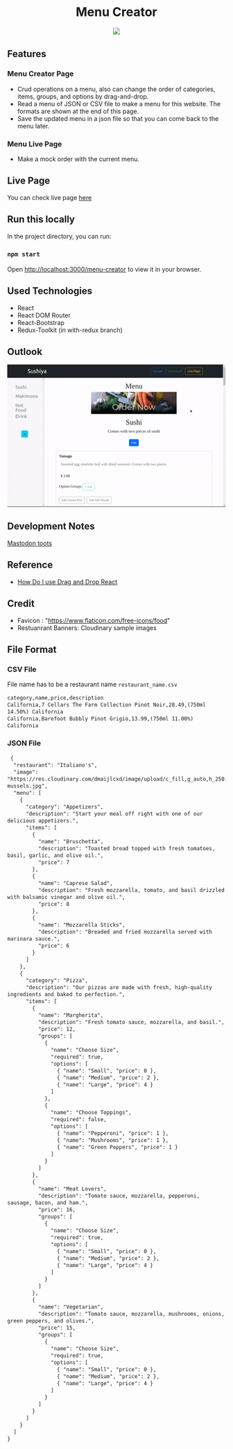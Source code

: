 <h1 align="center">Menu Creator</h1>
<p align="center" width="80%">
<img src='https://res.cloudinary.com/dmaijlcxd/image/upload/v1682378382/menu-creator_fjldlt.png'>
  
## Features 
### Menu Creator Page
  - Crud operations on a menu, also can change the order of categories, items, groups, and options by drag-and-drop.
  - Read a menu of JSON or CSV file to make a menu for this website. The formats are shown at the end of this page. 
  - Save the updated menu in a json file so that you can come back to the menu later. 
### Menu Live Page 
  - Make a mock order with the current menu.

## Live Page
You can check live page [here](https://satoshi-sh.github.io/menu-creator/)

## Run this locally
In the project directory, you can run:
### `npm start`
Open [http://localhost:3000/menu-creator](http://localhost:3000/menu-creator) to view it in your browser.

## Used Technologies
- React
- React DOM Router
- React-Bootstrap
- Redux-Toolkit (in with-redux branch)

## Outlook
<p align='center'>
<img src ='https://github.com/Satoshi-Sh/git_resource/blob/main/menu-creator.gif'/>
</p>

## Development Notes
[Mastodon toots](https://mastodon.xyz/@sato1108ss/110177725642854961)

## Reference
- [How Do I use Drag and Drop React](https://rootstack.com/en/blog/how-do-i-use-drag-and-drop-react) 
## Credit 
- Favicon : "https://www.flaticon.com/free-icons/food"
- Restuanrant Banners: Cloudinary sample images

  
## File Format
### CSV File 
File name has to be a restaurant name
```restaurant_name.csv```
```
category,name,price,description
California,7 Cellars The Farm Collection Pinot Noir,28.49,(750ml 14.50%) California
California,Barefoot Bubbly Pinot Grigio,13.99,(750ml 11.00%) California  
```
  
### JSON File
  
```
 {
  "restaurant": "Italiano's",
  "image": "https://res.cloudinary.com/dmaijlcxd/image/upload/c_fill,g_auto,h_250,w_970/b_rgb:000000,e_gradient_fade,y_-0.50/c_scale,co_rgb:ffffff,fl_relative,l_text:montserrat_25_style_light_align_center:Order%20Now,w_0.5,y_0.18/v1670714078/samples/food/pot-mussels.jpg",
  "menu": [
    {
      "category": "Appetizers",
      "description": "Start your meal off right with one of our delicious appetizers.",
      "items": [
        {
          "name": "Bruschetta",
          "description": "Toasted bread topped with fresh tomatoes, basil, garlic, and olive oil.",
          "price": 7
        },
        {
          "name": "Caprese Salad",
          "description": "Fresh mozzarella, tomato, and basil drizzled with balsamic vinegar and olive oil.",
          "price": 8
        },
        {
          "name": "Mozzarella Sticks",
          "description": "Breaded and fried mozzarella served with marinara sauce.",
          "price": 6
        }
      ]
    },
    {
      "category": "Pizza",
      "description": "Our pizzas are made with fresh, high-quality ingredients and baked to perfection.",
      "items": [
        {
          "name": "Margherita",
          "description": "Fresh tomato sauce, mozzarella, and basil.",
          "price": 12,
          "groups": [
            {
              "name": "Choose Size",
              "required": true,
              "options": [
                { "name": "Small", "price": 0 },
                { "name": "Medium", "price": 2 },
                { "name": "Large", "price": 4 }
              ]
            },
            {
              "name": "Choose Toppings",
              "required": false,
              "options": [
                { "name": "Pepperoni", "price": 1 },
                { "name": "Mushrooms", "price": 1 },
                { "name": "Green Peppers", "price": 1 }
              ]
            }
          ]
        },
        {
          "name": "Meat Lovers",
          "description": "Tomato sauce, mozzarella, pepperoni, sausage, bacon, and ham.",
          "price": 16,
          "groups": [
            {
              "name": "Choose Size",
              "required": true,
              "options": [
                { "name": "Small", "price": 0 },
                { "name": "Medium", "price": 2 },
                { "name": "Large", "price": 4 }
              ]
            }
          ]
        },
        {
          "name": "Vegetarian",
          "description": "Tomato sauce, mozzarella, mushrooms, onions, green peppers, and olives.",
          "price": 15,
          "groups": [
            {
              "name": "Choose Size",
              "required": true,
              "options": [
                { "name": "Small", "price": 0 },
                { "name": "Medium", "price": 2 },
                { "name": "Large", "price": 4 }
              ]
            }
          ]
        }
      ]
    }
  ]
}

```
